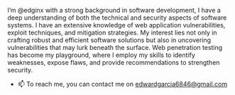 I’m @edginx with a strong background in software development, I have a deep understanding of both the technical and security aspects of software systems. I have an extensive knowledge of web application vulnerabilities, exploit techniques, and mitigation strategies.
My interest lies not only in crafting robust and efficient software solutions but also in uncovering vulnerabilities that may lurk beneath the surface. Web penetration testing has become my playground, where I employ my skills to identify weaknesses, expose flaws, and provide recommendations to strengthen security.


- 📫 To reach me, you can contact me on edwardgarcia6846@gmail.com

<!---
edginx/edginx is a ✨ special ✨ repository because its `README.md` (this file) appears on your GitHub profile.
You can click the Preview link to take a look at your changes.
--->
